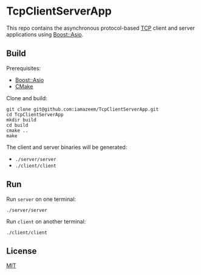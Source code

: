 # TcpClientServerApp

This repo contains the asynchronous protocol-based
[TCP](https://en.wikipedia.org/wiki/Transmission_Control_Protocol) client and
server applications using
[Boost::Asio](https://www.boost.org/doc/libs/1_76_0/doc/html/boost_asio.html).

## Build

Prerequisites:

- [Boost::Asio](https://www.boost.org/doc/libs/1_76_0/doc/html/boost_asio.html)
- [CMake](https://cmake.org/)

Clone and build:

```shell
git clone git@github.com:iamazeem/TcpClientServerApp.git
cd TcpClientServerApp
mkdir build
cd build
cmake ..
make
```

The client and server binaries will be generated:

- `./server/server`
- `./client/client`

## Run

Run `server` on one terminal:

```shell
./server/server
```

Run `client` on another terminal:

```shell
./client/client
```

## License

[MIT](./LICENSE)
